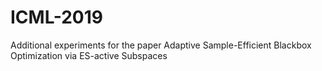 # ICML-2019
Additional experiments for the paper Adaptive Sample-Efficient Blackbox Optimization via ES-active Subspaces
